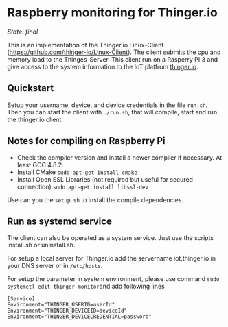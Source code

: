# Raspberry monitoring for Thinger.io

_State: final_

This is an implementation of the Thinger.io Linux-Client (https://github.com/thinger-io/Linux-Client). The client submits the cpu and memory load to the Thinges-Server. This client run on a Rasperry PI 3 and give access to the system information to the IoT platfrom [thinger.io][1].

## Quickstart
 
Setup your username, device, and device credentials in the file `run.sh`. Then you can start the client with `./run.sh`, that will compile, start and run the thinger.io client.
  
## Notes for compiling on Raspberry Pi

- Check the compiler version and install a newer compiler if necessary. At least GCC 4.8.2.
- Install CMake `sudo apt-get install cmake`
- Install Open SSL Libraries (not required but useful for secured connection) `sudo apt-get install libssl-dev`

Use can you the `setup.sh` to install the compile dependencies.

## Run as systemd service

The client can also be operated as a system service. Just use the scripts install.sh or uninstall.sh.

For setup a local server for Thinger.io add the servername iot.thinger.io in your DNS server or in `/etc/hosts`.

For setup the parameter in system environment, please use command `sudo systemctl edit thinger-monitor`and add following lines

	[Service]
	Environment="THINGER_USERID=userId"
	Environment="THINGER_DEVICEID=deviceId"
	Environment="THINGER_DEVICECREDENTIAL=password"

[1]:	http://thinger.io "thinger.io IoT Cloud Platform"